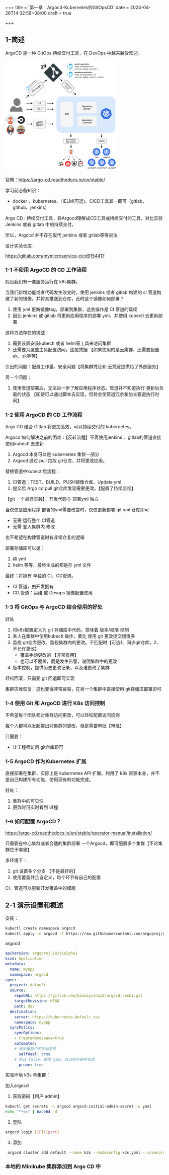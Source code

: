 +++
title = '第一章：Argocd-Kubernetes的GitOpsCD'
date = 2024-04-26T14:32:59+08:00
draft = true

+++

## 1-简述

ArgoCD 是一种 GitOps 持续交付工具，在 DevOps 中越来越受欢迎。

 <img src="../../static/images/image-20240510145239858.png" alt="image-20240510145239858" title="Title" style="zoom:50%;" />

官网：https://argo-cd.readthedocs.io/en/stable/

学习前必备知识：

+ docker 、kubernetes、HELM(可选)、CICD工具其一即可（gitlab、github、jenkins）

Argo CD : 持续交付工具，将Argocd理解成CD工具或持续交付的工具，对比实验 Jenkins 或者 gitlab 中的持续交付。

所以，Argocd 并不存在取代 jenkins 或者 gitlab等等说法

设计实验仓库：

https://gitlab.com/mymicroservice-cicd9154417



### 1-1 不使用 ArgoCD 的 CD 工作流程

假设我们有一套服务运行在 k8s集群。

当我们新增功能或者代码发生改变时，使用 jenkins 或者 gitlab 构建的 ci 管道构建了新的镜像，并将其推送到仓库，此时这个镜像如何部署？

1. 使用 yml 更新镜像tag，部署到集群，这些操作是 CI 管道的延续
2. 因此 jenkins 或 gitlab 将更新应用程序的部署 yml，并使用 kubectl 去更新部署

这种方法存在的挑战：

1. 需要设置安装kubectl 或者 helm等工具来访问集群
2. 还需要为这些工具配置访问，连接凭据 【如果使用的是云集群，还需要配置 ak、sk等等】

引出的问题：配置工作量、安全问题【将集群凭证和 云凭证提供给了外部服务】

另一个问题：

1. 使用管道部署后，无法进一步了解应用程序状态。管道并不知道执行 更新后负载的状态 【即使可以通过脚本去实现，但将会使管道冗余和加长管道执行时间】

### 1-2 使用 ArgoCD 的 CD 工作流程

Argo CD 结合 Gitlab 将更加高效，可以持续交付的 kubernetes。

Argocd 如何解决之前的困难：【反转流程】不再使用jenkins 、gitlab的管道直接使用kubectl 去更新

1. Argocd 本身可以是 kubernetes 集群一部分
2. Argocd 通过 pull 拉取 git仓库，并将更改应用。

替换管道中kubectl后流程：

1. CI管道：TEST、BUILD、PUSH镜像仓库、Update yml
2. 提交后 Argo cd pull git仓库发现需要更改。【配置了持续监视】

【git 一个最佳实践】：开发代码与 部署yml 独立

当仅仅是应用程序 部署的yml需要改变时，仅仅更新部署 git yml 仓库即可

+ 无需 运行整个 CI管道
+ 无需 登入集群内 修改

也不希望在构建管道时有非常仓复的逻辑

部署存储库可以是：

1. 纯 yml
2. helm 等等，最终生成的都是存 yml 文件



最终：将拥有 单独的 CI、CD管道。

+ CI 管道，由开发拥有
+ CD 管道：运维 或 Devops 镜像配置使用



### 1-3 将 GitOps 与 ArgoCD 结合使用的好处

好处

1. 将k8s配置定义为 git 存储库中代码，意味着 版本/权限 控制
2. 某人在集群中使用kubectl 操作，要比 使用 git 更改提交慢很多
3. 监视 git仓库更改、监视集群内的更改。不匹配时【可选1、同步git仓库。2、不允许更改】
   + 覆盖手动更改的 【非常有用】
   + 也可以不覆盖，而是发生告警，说明集群中的更改
4. 版本控制，提供历史更改记录，以及谁更改了集群



轻松回滚，只需要 git 回退即可实现

集群灾难恢复：这也变得非常容易，在另一个集群中直接使用 git存储库部署即可



### 1-4 使用 Git 和 ArgoCD 进行 K8s 访问控制

不希望每个团队都对集群访问更改，可以轻松配置访问规则

每个人都可以发起提出对集群的更改，但是需要审批【审批】

只需要：

+ 让工程师访问 git仓库即可



### 1-5 ArgoCD 作为Kubernetes 扩展

直接部署在集群，实际上是 kubernetes API 扩展。利用了 k8s 资源本身，并不是自己构建所有功能，使用现有的功能完成。

好处：

1. 集群中的可见性
2. 更改时可实时看到 过程



### 1-6 如何配置 ArgoCD？

https://argo-cd.readthedocs.io/en/stable/operator-manual/installation/  

只需要在中心集群或者合适的集群部署 一个Argocd，即可配置多个集群【不论集群位于哪里】

多环境下：

1. git 设置多个分支 【不是最好的】
2. 使用覆盖并且自定义，每个环节有自己的配置

CI，管道可以更新开发覆盖中的模版



## 2-1 演示设置和概述

安装：

```sh
kubectl create namespace argocd
kubectl apply -n argocd -f https://raw.githubusercontent.com/argoproj/argo-cd/stable/manifests/install.yaml
```





argocd

```yml
apiVersion: argoproj.io/v1alpha1
kind: Application
metadata:
  name: myapp
  namespace: argocd
spec:
  project: default
  source:
    repoURL: https://gitlab.com/baimiyishu13/argocd-ceshi.git
    targetRevision: HEAD
    path: dev
  destination:
    server: https://kubernetes.default.svc
    namespace: myapp
  syncPolicy:
    syncOptions:
    - CreateNamespace=true
    automated:
    # 同步集群中的手动更改
      selfHeal: true
    # 默认 false，删除 yaml 自动同步删除资源
      prune: true
```



实验环境 k3s 单集群：

加入argocd

1. 获取密码【用户 admin】

```sh
kubectl get secrets -n argocd argocd-initial-admin-secret -o yaml
echo "**==" | base64 -d
```

2. 登陆

```sh
argocd login [IP]:[port]
```

3. 添加

```sh
 argocd cluster add default --name k3s --kubeconfig k3s.yaml --insecure --in-cluster -y --upsert
```





### 本地的 Minikube 集群添加到 Argo CD 中

